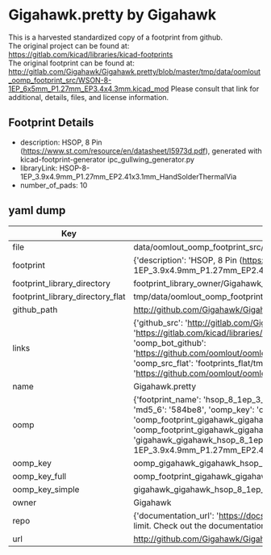 # Gigahawk.pretty by Gigahawk  
This is a harvested standardized copy of a footprint from github.  
The original project can be found at:  
https://gitlab.com/kicad/libraries/kicad-footprints  
The original footprint can be found at:
http://gitlab.com/Gigahawk/Gigahawk.pretty/blob/master/tmp/data/oomlout_oomp_footprint_src/WSON-8-1EP_6x5mm_P1.27mm_EP3.4x4.3mm.kicad_mod
Please consult that link for additional, details, files, and license information.  
## Footprint Details
* description: HSOP, 8 Pin (https://www.st.com/resource/en/datasheet/l5973d.pdf), generated with kicad-footprint-generator ipc_gullwing_generator.py  
* libraryLink: HSOP-8-1EP_3.9x4.9mm_P1.27mm_EP2.41x3.1mm_HandSolderThermalVia  
* number_of_pads: 10  
## yaml dump  
| Key | Value |  
| --- | --- |  
| file | data/oomlout_oomp_footprint_src/Gigahawk.pretty/HSOP-8-1EP_3.9x4.9mm_P1.27mm_EP2.41x3.1mm_HandSolderThermalVia.kicad_mod |  
| footprint | {'description': 'HSOP, 8 Pin (https://www.st.com/resource/en/datasheet/l5973d.pdf), generated with kicad-footprint-generator ipc_gullwing_generator.py', 'libraryLink': 'HSOP-8-1EP_3.9x4.9mm_P1.27mm_EP2.41x3.1mm_HandSolderThermalVia', 'number_of_pads': 10} |  
| footprint_library_directory | footprint_library_owner/Gigahawk_Gigahawk.pretty |  
| footprint_library_directory_flat | tmp/data/oomlout_oomp_footprint_src/footprints_flat/gigahawk_gigahawk_hsop_8_1ep_3_9x4_9mm_p1_27mm_ep2_41x3_1mm_handsolderthermalvia/working |  
| github_path | http://github.com/Gigahawk/Gigahawk.pretty/blob/master/tmp/data/oomlout_oomp_footprint_src/HSOP-8-1EP_3.9x4.9mm_P1.27mm_EP2.41x3.1mm_HandSolderThermalVia.kicad_mod |  
| links | {'github_src': 'http://gitlab.com/Gigahawk/Gigahawk.pretty/blob/master/tmp/data/oomlout_oomp_footprint_src/WSON-8-1EP_6x5mm_P1.27mm_EP3.4x4.3mm.kicad_mod', 'github_src_repo': 'https://gitlab.com/kicad/libraries/kicad-footprints', 'oomp_bot': 'tmp/data/oomlout_oomp_footprint_src/footprints/gigahawk_gigahawk_hsop_8_1ep_3_9x4_9mm_p1_27mm_ep2_41x3_1mm_handsolderthermalvia/working', 'oomp_bot_github': 'https://github.com/oomlout/oomlout_oomp_footprint_bot/tree/main/tmp/data/oomlout_oomp_footprint_src/footprints/gigahawk_gigahawk_hsop_8_1ep_3_9x4_9mm_p1_27mm_ep2_41x3_1mm_handsolderthermalvia/working', 'oomp_src_flat': 'footprints_flat/tmp/data/oomlout_oomp_footprint_src/footprints_flat/gigahawk_gigahawk_hsop_8_1ep_3_9x4_9mm_p1_27mm_ep2_41x3_1mm_handsolderthermalvia/working', 'oomp_src_flat_github': 'https://github.com/oomlout/oomlout_oomp_footprint_src/tree/main/tmp/data/oomlout_oomp_footprint_src/footprints_flat/gigahawk_gigahawk_hsop_8_1ep_3_9x4_9mm_p1_27mm_ep2_41x3_1mm_handsolderthermalvia/working'} |  
| name | Gigahawk.pretty |  
| oomp | {'footprint_name': 'hsop_8_1ep_3_9x4_9mm_p1_27mm_ep2_41x3_1mm_handsolderthermalvia', 'library_name': 'gigahawk', 'md5': '584be8ba0579ac472ddc5d9680950c30', 'md5_10': '584be8ba05', 'md5_5': '584be', 'md5_6': '584be8', 'oomp_key': 'oomp_gigahawk_gigahawk_hsop_8_1ep_3_9x4_9mm_p1_27mm_ep2_41x3_1mm_handsolderthermalvia', 'oomp_key_extra': 'oomp_footprint_gigahawk_gigahawk_hsop_8_1ep_3_9x4_9mm_p1_27mm_ep2_41x3_1mm_handsolderthermalvia', 'oomp_key_full': 'oomp_footprint_gigahawk_gigahawk_hsop_8_1ep_3_9x4_9mm_p1_27mm_ep2_41x3_1mm_handsolderthermalvia_584be8', 'oomp_key_simple': 'gigahawk_gigahawk_hsop_8_1ep_3_9x4_9mm_p1_27mm_ep2_41x3_1mm_handsolderthermalvia', 'original_filename': 'data/oomlout_oomp_footprint_src/Gigahawk.pretty/HSOP-8-1EP_3.9x4.9mm_P1.27mm_EP2.41x3.1mm_HandSolderThermalVia.kicad_mod', 'owner_name': 'gigahawk'} |  
| oomp_key | oomp_gigahawk_gigahawk_hsop_8_1ep_3_9x4_9mm_p1_27mm_ep2_41x3_1mm_handsolderthermalvia |  
| oomp_key_full | oomp_footprint_gigahawk_gigahawk_hsop_8_1ep_3_9x4_9mm_p1_27mm_ep2_41x3_1mm_handsolderthermalvia |  
| oomp_key_simple | gigahawk_gigahawk_hsop_8_1ep_3_9x4_9mm_p1_27mm_ep2_41x3_1mm_handsolderthermalvia |  
| owner | Gigahawk |  
| repo | {'documentation_url': 'https://docs.github.com/rest/overview/resources-in-the-rest-api#rate-limiting', 'message': "API rate limit exceeded for 84.66.142.224. (But here's the good news: Authenticated requests get a higher rate limit. Check out the documentation for more details.)"} |  
| url | http://github.com/Gigahawk/Gigahawk.pretty |  

